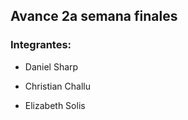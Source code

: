 ## Avance 2a semana finales

### Integrantes:

* Daniel Sharp

* Christian Challu

* Elizabeth Solis

